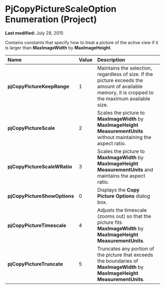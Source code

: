 
# PjCopyPictureScaleOption Enumeration (Project)

 **Last modified:** July 28, 2015

Contains constants that specify how to treat a picture of the active view if it is larger than  **MaxImageWidth** by **MaxImageHeight**.


|**Name**|**Value**|**Description**|
|:-----|:-----|:-----|
| **pjCopyPictureKeepRange**|1|Maintains the selection, regardless of size. If the picture exceeds the amount of available memory, it is cropped to the maximum available size.|
| **pjCopyPictureScale**|2|Scales the picture to  **MaxImageWidth** by **MaxImageHeight MeasurementUnits** without maintaining the aspect ratio.|
| **pjCopyPictureScaleWRatio**|3| Scales the picture to **MaxImageWidth** by **MaxImageHeight MeasurementUnits** and maintains the aspect ratio.|
| **pjCopyPictureShowOptions**|0|Displays the  **Copy Picture Options** dialog box.|
| **pjCopyPictureTimescale**|4|Adjusts the timescale (zooms out) so that the picture fits  **MaxImageWidth** by **MaxImageHeight MeasurementUnits**.|
| **pjCopyPictureTruncate**|5|Truncates any portion of the picture that exceeds the boundaries of  **MaxImageWidth** by **MaxImageHeight MeasurementUnits**.|
